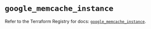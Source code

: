 # `google_memcache_instance`

Refer to the Terraform Registry for docs: [`google_memcache_instance`](https://registry.terraform.io/providers/hashicorp/google-beta/6.34.0/docs/resources/google_memcache_instance).
